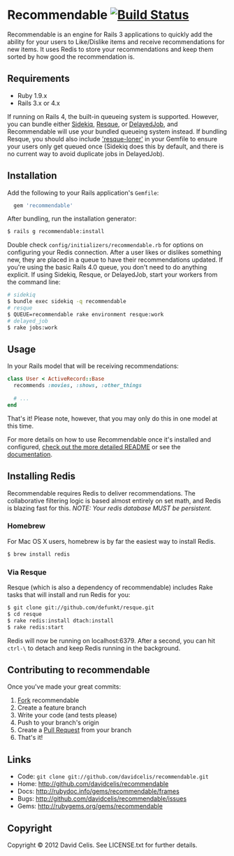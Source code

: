 # Recommendable [![Build Status](https://secure.travis-ci.org/davidcelis/recommendable.png)](http://travis-ci.org/davidcelis/recommendable)

Recommendable is an engine for Rails 3 applications to quickly add the ability for your users to Like/Dislike items and receive recommendations for new items. It uses Redis to store your recommendations and keep them sorted by how good the recommendation is.

Requirements
------------
* Ruby 1.9.x
* Rails 3.x or 4.x

If running on Rails 4, the built-in queueing system is supported. However, you can bundle either [Sidekiq][sidekiq], [Resque][resque], or [DelayedJob][delayed_job], and Recommendable will use your bundled queueing system instead. If bundling Resque, you should also include ['resque-loner'][resque-loner] in your Gemfile to ensure your users only get queued once (Sidekiq does this by default, and there is no current way to avoid duplicate jobs in DelayedJob).

Installation
------------

Add the following to your Rails application's `Gemfile`:

``` ruby
  gem 'recommendable'
```

After bundling, run the installation generator:

``` bash
$ rails g recommendable:install
```

Double check `config/initializers/recommendable.rb` for options on configuring your Redis connection. After a user likes or dislikes something new, they are placed in a queue to have their recommendations updated. If you're using the basic Rails 4.0 queue, you don't need to do anything explicit. If using Sidekiq, Resque, or DelayedJob, start your workers from the command line:

``` bash
# sidekiq
$ bundle exec sidekiq -q recommendable
# resque
$ QUEUE=recommendable rake environment resque:work
# delayed_job
$ rake jobs:work
```

Usage
-----

In your Rails model that will be receiving recommendations:

``` ruby
class User < ActiveRecord::Base
  recommends :movies, :shows, :other_things
  
  # ...
end
```

That's it! Please note, however, that you may only do this in one model at this time.

For more details on how to use Recommendable once it's installed and configured, [check out the more detailed README][recommendable] or see the [documentation][documentation].

Installing Redis
----------------

Recommendable requires Redis to deliver recommendations. The collaborative filtering logic is based almost entirely on set math, and Redis is blazing fast for this. _NOTE: Your redis database MUST be persistent._

### Homebrew

For Mac OS X users, homebrew is by far the easiest way to install Redis.

``` bash
$ brew install redis
```

### Via Resque

Resque (which is also a dependency of recommendable) includes Rake tasks that
will install and run Redis for you:

``` bash
$ git clone git://github.com/defunkt/resque.git
$ cd resque
$ rake redis:install dtach:install
$ rake redis:start
```

Redis will now be running on localhost:6379. After a second, you can hit `ctrl-\` to detach and keep Redis running in the background.

Contributing to recommendable
-----------------------------

Once you've made your great commits:

1. [Fork][forking] recommendable
2. Create a feature branch
3. Write your code (and tests please)
4. Push to your branch's origin
5. Create a [Pull Request][pull requests] from your branch
6. That's it!

Links
-----
* Code: `git clone git://github.com/davidcelis/recommendable.git`
* Home: <http://github.com/davidcelis/recommendable>
* Docs: <http://rubydoc.info/gems/recommendable/frames>
* Bugs: <http://github.com/davidcelis/recommendable/issues>
* Gems: <http://rubygems.org/gems/recommendable>

Copyright
---------

Copyright © 2012 David Celis. See LICENSE.txt for
further details.

[stars]: http://davidcelis.com/blog/2012/02/01/why-i-hate-five-star-ratings/
[sidekiq]: https://github.com/mperham/sidekiq
[delayed_job]: https://github.com/tobi/delayed_job
[resque]: https://github.com/defunkt/resque
[resque-loner]: https://github.com/jayniz/resque-loner
[forking]: http://help.github.com/forking/
[pull requests]: http://help.github.com/pull-requests/
[collaborative filtering]: http://davidcelis.com/blog/2012/02/07/collaborative-filtering-with-likes-and-dislikes/
[recommendable]: http://davidcelis.github.com/recommendable/
[documentation]: http://rubydoc.info/gems/recommendable/frames
